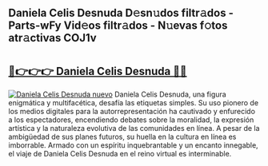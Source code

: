 ## Daniela Celis Desnuda D𝚎sn𝚞dos filtr𝚊dos - Parts-wFy Vid𝚎os filtr𝚊dos - N𝚞evas f𝚘tos atr𝚊ctivas COJ1v

# <h2><a href="http://mb33k3e.tromn.icu/?c=Daniela+Celis+Desnuda">🔗👉👉👉 Daniela Celis Desnuda 🔗🔗</a></h2>

[![Daniela Celis Desnuda nuevo](https://i.imgur.com/pEAQMta.gif)](http://mb33k3e.tromn.icu/?c=Daniela+Celis+Desnuda)
Daniela Celis Desnuda, una figura enigmática y multifacética, desafía las etiquetas simples. Su uso pionero de los medios digitales para la autorrepresentación ha cautivado y enfurecido a los espectadores, encendiendo debates sobre la moralidad, la expresión artística y la naturaleza evolutiva de las comunidades en línea. A pesar de la ambigüedad de sus planes futuros, su huella en la cultura en línea es imborrable. Armado con un espíritu inquebrantable y un encanto innegable, el viaje de Daniela Celis Desnuda en el reino virtual es interminable.
